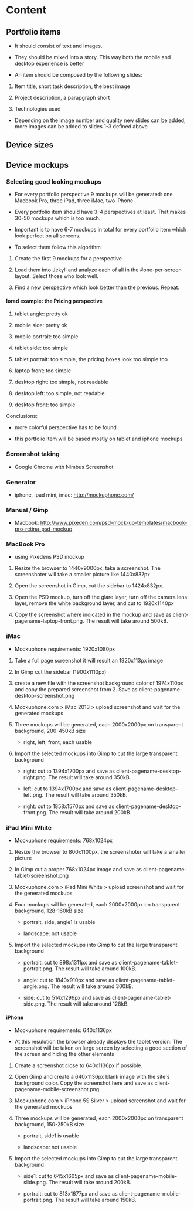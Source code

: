 # Content


## Portfolio items

- It should consist of text and images. 

- They should be mixed into a story. This way both the mobile and desktop experience is better

- An item should be composed by the following slides:

1. Item title, short task description, the best image

2. Project description, a parapgraph short

3. Technologies used

- Depending on the image number and quality new slides can be added, more images can be added to slides 1-3 defined above


## Device sizes



## Device mockups


### Selecting good looking mockups

- For every portfolio perspective 9 mockups will be generated: one Macbook Pro, three iPad, three iMac, two iPhone

- Every portfolio item should have 3-4 perspectives at least. That makes 30-50 mockups which is too much.

- Important is to have 6-7 mockups in total for every portfolio item which look perfect on all screens.

- To select them follow this algorithm

1. Create the first 9 mockups for a perspective

2. Load them into Jekyll and analyze each of all in the #one-per-screen layout. Select those who look well.

3. Find a new perspective which look better than the previous. Repeat.


#### Iorad example: the Pricing perspective

1. tablet angle: pretty ok

2. mobile side: pretty ok

3. mobile portrait: too simple

4. tablet side: too simple

5. tablet portrait: too simple, the pricing boxes look too simple too

6. laptop front: too simple

7. desktop right: too simple, not readable

8. desktop left: too simple, not readable

9. desktop front: too simple

Conclusions: 

- more colorful perspective has to be found

- this portfolio item will be based mostly on tablet and iphone mockups


### Screenshot taking

- Google Chrome with Nimbus Screenshot

### Generator

- iphone, ipad mini, imac: http://mockuphone.com/	

### Manual / Gimp

- Macbook: http://www.pixeden.com/psd-mock-up-templates/macbook-pro-retina-psd-mockup


### MacBook Pro

- using Pixedens PSD mockup

1. Resize the browser to 1440x9000px, take a screenshot. The screenshoter will take a smaller picture like 1440x837px

2. Open the screenshot in Gimp, cut the sidebar to 1424x832px.

3. Open the PSD mockup, turn off the glare layer, turn off the camera lens layer, remove the white background layer, and cut to 1926x1140px

4. Copy the screenshot where indicated in the mockup and save as client-pagename-laptop-front.png. The result will take around 500kB. 


### iMac

- Mockuphone requirements: 1920x1080px

1. Take a full page screenshot it will result an 1920x113px image

2. In Gimp cut the sidebar (1900x1110px) 

3. create a new file with the screenshot background color of 1974x110px and copy the prepared screenshot from 2. Save as client-pagename-desktop-screenshot.png

4. Mockuphone.com > iMac 2013 > upload screenshot and wait for the generated mockups

5. Three mockups will be generated, each 2000x2000px on transparent background, 200-450kB size
	
	- right, left, front, each usable

6. Import the selected mockups into Gimp to cut the large transparent background

	- right: cut to 1394x1700px and save as client-pagename-desktop-right.png. The result will take around 350kB. 
	
	- left: cut to 1394x1700px and save as client-pagename-desktop-left.png. The result will take around 350kB. 

	- right: cut to 1858x1570px and save as client-pagename-desktop-front.png. The result will take around 200kB. 

### iPad Mini White

- Mockuphone requirements: 768x1024px

1. Resize the browser to 800x1100px, the screenshoter will take a smaller picture

2. In Gimp cut a proper 768x1024px image and save as client-pagename-tablet-screenshot.png

3. Mockuphone.com > iPad Mini White > upload screenshot and wait for the generated mockups

4. Four mockups will be generated, each 2000x2000px on transparent background, 128-160kB size

	- portrait, side, angle1 is usable
	
	- landscape: not usable

5. Import the selected mockups into Gimp to cut the large transparent background

	- portrait: cut to 898x1311px and save as client-pagename-tablet-portrait.png. The result will take around 100kB. 

	- angle: cut to 1840x910px and save as client-pagename-tablet-angle.png. The result will take around 300kB. 

	- side: cut to 514x1296px and save as client-pagename-tablet-side.png. The result will take around 128kB. 

#### iPhone

- Mockuphone requirements: 640x1136px

- At this resulution the browser already displays the tablet version. The screenshot will be taken on large screen by selecting a good section of the screen and hiding the other elements

1. Create a screenshot close to 640x1136px if possible.

2. Open Gimp and create a 640x1136px blank image with the site's background color. Copy the screenshot here and save as client-pagename-mobile-screenshot.png

3. Mockuphone.com > iPhone 5S Silver > upload screenshot and wait for the generated mockups

4. Three mockups will be generated, each 2000x2000px on transparent background, 150-250kB size

	- portrait, side1 is usable
	
	- landscape: not usable

5. Import the selected mockups into Gimp to cut the large transparent background

	- side1: cut to 645x1605px and save as client-pagename-mobile-slide.png. The result will take around 200kB.

	- portrait: cut to 813x1677px and save as client-pagename-mobile-portrait.png. The result will take around 150kB.
 
 
